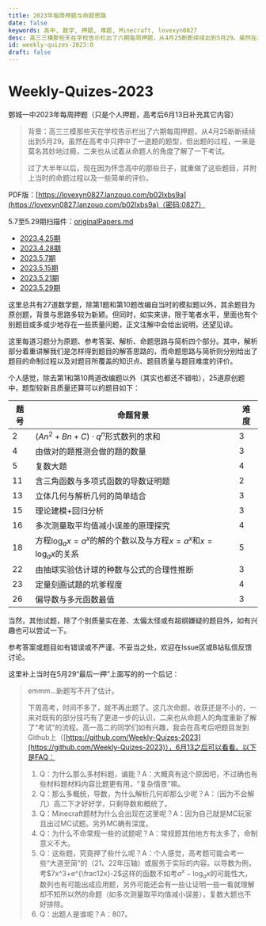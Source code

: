 ```yaml
---
title: 2023年每周押题与命题思路
date: false
keywords: 高中, 数学, 押题, 难题, Minecraft, lovexyn0827
desc: 高三三模那些天在学校告示栏出了六期每周押题，从4月25断断续续出到5月29。虽然在高考中只押中了一道题的题型，但出题的过程，一来是莫名其妙地过瘾，二来也从试着从命题人的角度了解了一下考试。
id: weekly-quizes-2023:0
draft: false
---
```


# Weekly-Quizes-2023

鄄城一中2023年每周押题（只是个人押题，高考后6月13日补充其它内容）

> 背景：高三三模那些天在学校告示栏出了六期每周押题，从4月25断断续续出到5月29。虽然在高考中只押中了一道题的题型，但出题的过程，一来是莫名其妙地过瘾，二来也从试着从命题人的角度了解了一下考试。
>
> 过了大半年以后，现在因为怀念高中的那些日子，就重做了这些题目，并附上当时的命题过程以及一些简单的评价。

PDF版：[https://lovexyn0827.lanzouo.com/b02lxbs9a](https://lovexyn0827.lanzouo.com/b02lxbs9a)（密码:0827）

5.7至5.29期扫描件：[originalPapers.md](originalPapers.md)

- [2023.4.25期](2023-04-25.md)
- [2023.4.28期](2023-04-28.md)
- [2023.5.7期](2023-05-07.md)
- [2023.5.15期](2023-05-15.md)
- [2023.5.21期](2023-05-21.md)
- [2023.5.29期](2023-05-29.md)

这里总共有27道数学题，除第1题和第10题改编自当时的模拟题以外，其余题目为原创题，背景与思路多较为新颖。但同时，如实来讲，限于笔者水平，里面也有个别题目或多或少地存在一些质量问题，正文注解中会给出说明，还望见谅。

这里每道习题分为原题、参考答案、解析、命题思路与简析四个部分。其中，解析部分着重讲解我们是怎样得到题目的解答思路的，而命题思路与简析则分别给出了题目的命制过程以及对题目所覆盖的知识点、题目质量与题目难度的评价。

个人感觉，除去第1和第10两道改编题以外（其实也都还不错啦），25道原创题中，题型较新且质量还算可以的题目如下：

| 题号 | 命题背景                                                     | 难度 |
| ---- | ------------------------------------------------------------ | ---- |
| 2    | $(An^2+Bn+C)\cdot q^n$形式数列的求和                         | 3    |
| 4    | 由做对的题推测会做的题的数量                                 | 3    |
| 5    | 复数大题                                                     | 4    |
| 11   | 含三角函数与多项式函数的导数证明题                           | 2    |
| 13   | 立体几何与解析几何的简单结合                                 | 3    |
| 15   | 理论建模+回归分析                                            | 3    |
| 16   | 多次测量取平均值减小误差的原理探究                           | 4    |
| 18   | 方程$\log_ax=a^x$的解的个数以及与方程$x=a^x$和$x=\log_ax$的关系 | 5    |
| 22   | 由抽球实验估计球的种数与公式的合理性推断                     | 3    |
| 23   | 定量刻画试题的坑爹程度                                       | 4    |
| 26   | 偏导数与多元函数最值                                         | 3    |

当然，其他试题，除了个别质量实在差、太偏太怪或有超纲嫌疑的题目外，如有兴趣也可以尝试一下。

参考答案或题目如有错误或不严谨、不妥当之处，欢迎在Issue区或B站私信反馈讨论。

这里补上当时在5月29“最后一押”上面写的的一个后记：

> emmm...新题写不开了估计。
>
> 下周高考，时间不多了，就不再出题了。这几次命题，收获还是不小的，一来对既有的部分技巧有了更进一步的认识，二来也从命题人的角度重新了解了“考试”的流程。高一高二的同学们如有兴趣，我会在高考后吧题目发到Github上（[https://github.com/Weekly-Quizes-2023](https://github.com/Weekly-Quizes-2023)），6月13之后可以看看。以下是FAQ：
>
> 1. Q：为什么那么多材料题，谝能？A：大概真有这个原因吧，不过确也有些材料题材料内容比题更有用，“复杂情景”嘛。
> 2. Q：那么多概统，导数，为什么解析几何却那么少呢？A：（因为不会解几）高二下才好好学，只剩导数和概统了。
> 3. Q：Minecraft题材为什么会出现在这里呢？A：因为自己就是MC玩家且出过MC试题。另外MC确有深度。
> 4. Q：为什么不命常规一些的试题呢？A：常规题其他地方有太多了，命制意义不大。
> 5. Q：这些题，究竟押了些什么呢？A：个人感觉，高考题可能会考一些“大道至简”的（21、22年压轴）或服务于实际的内容。以导数为例，考$7x^3+e^{\frac12x}-2$这样的函数不如考$a^x-\log_a x$的可能性大，数列也有可能出成应用题，另外可能还会有一些让证明一些一看就理解却不知所以然的命题（如多次测量取平均值减小误差），复数大题也不好排除。
> 6. Q：出题人是谁呢？A：807。
